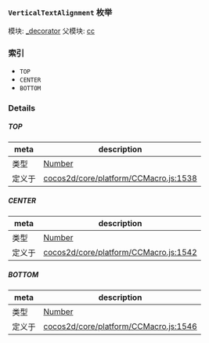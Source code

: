 ### `VerticalTextAlignment` 枚举



模块: [_decorator](../modules/_decorator.md)
父模块: [cc](../modules/cc.md)





### 索引
  - `TOP`
  - `CENTER`
  - `BOTTOM`

### Details


##### TOP

> 

| meta | description |
|------|-------------|
| 类型 | <a href="https://developer.mozilla.org/en/JavaScript/Reference/Global_Objects/Number" class="crosslink external" target="_blank">Number</a> |
| 定义于 | [cocos2d/core/platform/CCMacro.js:1538](https://github.com/cocos-creator/engine/blob/4f734a806d1fd7c4073fb064fddc961384fe67af/cocos2d/core/platform/CCMacro.js#L1538) |



##### CENTER

> 

| meta | description |
|------|-------------|
| 类型 | <a href="https://developer.mozilla.org/en/JavaScript/Reference/Global_Objects/Number" class="crosslink external" target="_blank">Number</a> |
| 定义于 | [cocos2d/core/platform/CCMacro.js:1542](https://github.com/cocos-creator/engine/blob/4f734a806d1fd7c4073fb064fddc961384fe67af/cocos2d/core/platform/CCMacro.js#L1542) |



##### BOTTOM

> 

| meta | description |
|------|-------------|
| 类型 | <a href="https://developer.mozilla.org/en/JavaScript/Reference/Global_Objects/Number" class="crosslink external" target="_blank">Number</a> |
| 定义于 | [cocos2d/core/platform/CCMacro.js:1546](https://github.com/cocos-creator/engine/blob/4f734a806d1fd7c4073fb064fddc961384fe67af/cocos2d/core/platform/CCMacro.js#L1546) |


